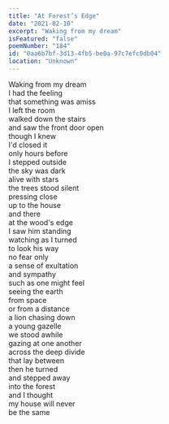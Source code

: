 ```yaml
---
title: "At Forest’s Edge"
date: "2021-02-10"
excerpt: "Waking from my dream"
isFeatured: "false"
poemNumber: "184"
id: "0aa6b7bf-3d13-4fb5-be0a-97c7efc0db04"
location: "Unknown"
---
```


Waking from my dream  
I had the feeling  
that something was amiss  
I left the room  
walked down the stairs  
and saw the front door open  
though I knew  
I'd closed it  
only hours before  
I stepped outside  
the sky was dark  
alive with stars  
the trees stood silent  
pressing close  
up to the house  
and there  
at the wood's edge  
I saw him standing  
watching as I turned  
to look his way  
no fear only  
a sense of exultation  
and sympathy  
such as one might feel  
seeing the earth  
from space  
or from a distance  
a lion chasing down  
a young gazelle  
we stood awhile  
gazing at one another  
across the deep divide  
that lay between  
then he turned  
and stepped away  
into the forest  
and I thought  
my house will never  
be the same
